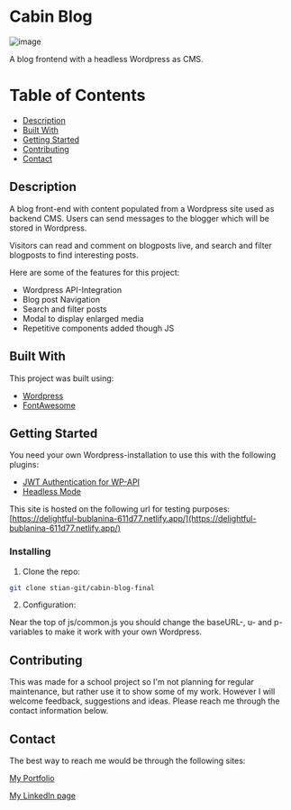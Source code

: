 # Cabin Blog

![image](https://tekniskpotet.no/img/blog_desktop+mobile.jpg)

A blog frontend with a headless Wordpress as CMS.

# Table of Contents

- [Description](#description)
- [Built With](#built-with)
- [Getting Started](#getting-started)
- [Contributing](#contributing)
- [Contact](#contact)

## Description

A blog front-end with content populated from a Wordpress site used as backend CMS. Users can send messages to the blogger which will be stored in Wordpress.

Visitors can read and comment on blogposts live, and search and filter blogposts to find interesting posts.

Here are some of the features for this project:

- Wordpress API-Integration
- Blog post Navigation
- Search and filter posts
- Modal to display enlarged media
- Repetitive components added though JS

## Built With

This project was built using:

- [Wordpress](https://wordpress.org/)
- [FontAwesome](https://fontawesome.com/)

## Getting Started

You need your own Wordpress-installation to use this with the following plugins:

- [JWT Authentication for WP-API](https://wordpress.org/plugins/jwt-authentication-for-wp-rest-api/)
- [Headless Mode](https://wordpress.org/plugins/headless-mode/)

This site is hosted on the following url for testing purposes:
[https://delightful-bublanina-611d77.netlify.app/](https://delightful-bublanina-611d77.netlify.app/)

### Installing

1. Clone the repo:

```bash
git clone stian-git/cabin-blog-final
```

2. Configuration:

Near the top of js/common.js you should change the baseURL-, u- and p-variables to make it work with your own Wordpress.

## Contributing

This was made for a school project so I'm not planning for regular maintenance, but rather use it to show some of my work.
However I will welcome feedback, suggestions and ideas. Please reach me through the contact information below.

## Contact

The best way to reach me would be through the following sites:

[My Portfolio](https://tekniskpotet.no)

[My LinkedIn page](https://www.linkedin.com/in/stian-martinsen-stormyr-1662a515/)
